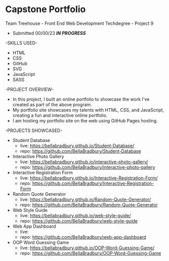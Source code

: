 # Capstone Portfolio

Team Treehouse - Front End Web Development Techdegree - Project 9
* Submitted 00/00/23 ***IN PROGRESS***

-SKILLS USED-
* HTML
* CSS
* GitHub
* SVG
* JavaScript
* SASS

-PROJECT OVERVIEW-
* In this project, I built an online portfolio to showcase the work I've created as part of the above program.
* My portfolio site showcases my talents with HTML, CSS, and JavaScript, creating a fun and interactive online portfolio.
* I am hosting my portfolio site on the web using GitHub Pages hosting.

-PROJECTS SHOWCASED-
* Student Database
    * live: https://bellabradbury.github.io/Student-Database/
    * repo: https://github.com/BellaBradbury/Student-Database
* Interactive Photo Gallery
    * live: https://bellabradbury.github.io/interactive-photo-gallery/
    * repo: https://github.com/BellaBradbury/interactive-photo-gallery
* Interactive Registration Form
    * live: https://bellabradbury.github.io/Interactive-Registration-Form/
    * repo: https://github.com/BellaBradbury/Interactive-Registration-Form
* Random Quote Generator
    * live: https://bellabradbury.github.io/Random-Quote-Generator/
    * repo: https://github.com/BellaBradbury/Random-Quote-Generator
* Web Style Guide
    * live: https://bellabradbury.github.io/web-style-guide/
    * repo: https://github.com/BellaBradbury/web-style-guide
* Web App Dashboard
    * live:
    * repo: https://github.com/BellaBradbury/web-app-dashboard
* OOP Word Guessing Game
    * live: https://bellabradbury.github.io/OOP-Word-Guessing-Game/
    * repo: https://github.com/BellaBradbury/OOP-Word-Guessing-Game
